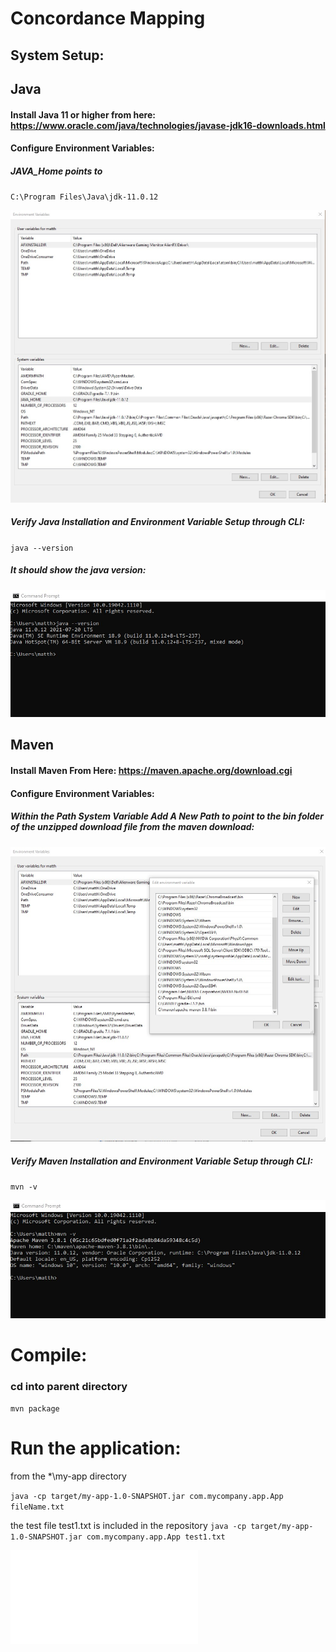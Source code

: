 # Concordance Mapping
## System Setup: 
## Java
#### Install Java 11 or higher from here: https://www.oracle.com/java/technologies/javase-jdk16-downloads.html
#### Configure Environment Variables: 
##### JAVA_Home points to 
`C:\Program Files\Java\jdk-11.0.12`

<img src = "./JAVA_HOME.jpeg"/>

##### Verify Java Installation and Environment Variable Setup through CLI:
`java --version`
##### It should show the java version: 
<img src = "./javaVersion.jpg" />

## Maven
#### Install Maven From Here: https://maven.apache.org/download.cgi
#### Configure Environment Variables: 
##### Within the Path System Variable Add A New Path to point to the bin folder of the unzipped download file from the maven download: 
<img src = "./mavenEnvVariable.jpg"/>

##### Verify Maven Installation and Environment Variable Setup through CLI:
`mvn -v`

<img src = "./mvnVerfification.jpg"/>

# Compile:
### cd into parent directory
`mvn package`

# Run the application:
from the *\my-app directory

`java -cp target/my-app-1.0-SNAPSHOT.jar com.mycompany.app.App fileName.txt`

the test file test1.txt is included in the repository 
`java -cp target/my-app-1.0-SNAPSHOT.jar com.mycompany.app.App test1.txt`


<embed src = "./concordance%20.pdf" type ="application/pdf">




